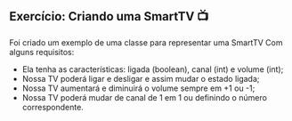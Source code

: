 ## Exercício: Criando uma SmartTV 📺

Foi criado um exemplo de uma classe para representar uma SmartTV Com alguns requisitos:
* Ela tenha as características: ligada (boolean), canal (int) e volume (int);
* Nossa TV poderá ligar e desligar e assim mudar o estado ligada;
* Nossa TV aumentará e diminuirá o volume sempre em +1 ou -1;
* Nossa TV poderá mudar de canal de 1 em 1 ou definindo o número correspondente.
